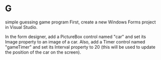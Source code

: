 # G
simple guessing game program 
First, create a new Windows Forms project in Visual Studio.

In the form designer, add a PictureBox control named "car" and set its Image property to an image of a car. Also, add a Timer control named "gameTimer" and set its Interval property to 20 (this will be used to update the position of the car on the screen).
